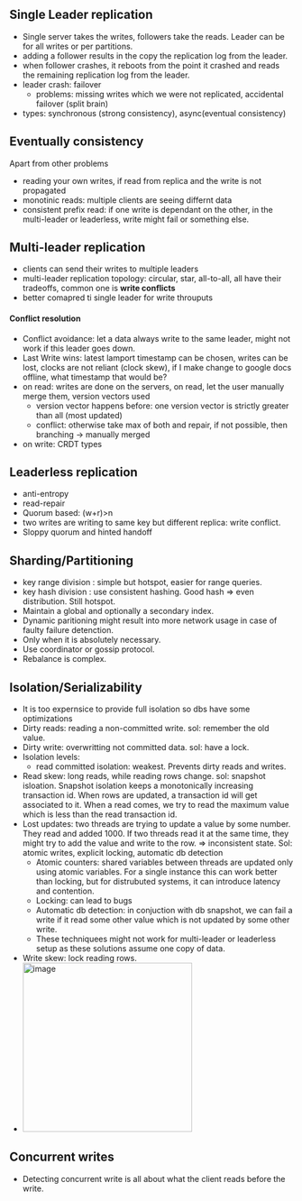 ## Single Leader replication
- Single server takes the writes, followers take the reads. Leader can be for all writes or per partitions.
- adding a follower results in the copy the replication log from the leader.
- when follower crashes, it reboots from the point it crashed and reads the remaining replication log from the leader.
- leader crash: failover
  - problems: missing writes which we were not replicated, accidental failover (split brain)
- types: synchronous (strong consistency), async(eventual consistency)

## Eventually consistency
Apart from other problems
- reading your own writes, if read from replica and the write is not propagated
- monotinic reads: multiple clients are seeing differnt data
- consistent prefix read: if one write is dependant on the other, in the multi-leader or leaderless, write might fail or something else.

## Multi-leader replication
- clients can send their writes to multiple leaders
- multi-leader replication topology: circular, star, all-to-all, all have their tradeoffs, common one is **write conflicts**
- better comapred ti single leader for write throuputs
#### Conflict resolution
- Conflict avoidance: let a data always write to the same leader, might not work if this leader goes down.
- Last Write wins: latest lamport timestamp can be chosen, writes can be lost, clocks are not reliant (clock skew), if I make change to google docs offline, what timestamp that would be?
- on read: writes are done on the servers, on read, let the user manually merge them, version vectors used
  - version vector happens before: one version vector is strictly greater than all (most updated)
  - conflict: otherwise take max of both and repair, if not possible, then branching -> manually merged 
- on write: CRDT types

## Leaderless replication
- anti-entropy
- read-repair
- Quorum based: (w+r)>n
- two writes are writing to same key but different replica: write conflict.
- Sloppy quorum and hinted handoff

## Sharding/Partitioning
- key range division : simple but hotspot, easier for range queries.
- key hash division : use consistent hashing. Good hash => even distribution. Still hotspot.
- Maintain a global and optionally a secondary index.
- Dynamic paritioning might result into more network usage in case of faulty failure detenction.
- Only when it is absolutely necessary.
- Use coordinator or gossip protocol.
- Rebalance is complex.

## Isolation/Serializability
- It is too expernsice to provide full isolation so dbs have some optimizations
- Dirty reads: reading a non-committed write. sol: remember the old value.
- Dirty write: overwritting not committed data. sol: have a lock.
- Isolation levels:
  - read committed isolation: weakest. Prevents dirty reads and writes.
- Read skew: long reads, while reading rows change. sol: snapshot isloation. Snapshot isolation keeps a monotonically increasing transaction id. When rows are updated, a transaction id will get associated to it. When a read comes, we try to read the maximum value which is less than the read transaction id.
- Lost updates: two threads are trying to update a value by some number. They read and added 1000. If two threads read it at the same time, they might try to add the value and write to the row. => inconsistent state. Sol: atomic writes, explicit locking, automatic db detection
  - Atomic counters: shared variables between threads are updated only using atomic variables. For a single instance this can work better than locking, but for distrubuted systems, it can introduce latency and contention.
  - Locking: can lead to bugs
  - Automatic db detection: in conjuction with db snapshot, we can fail a write if it read some other value which is not updated by some other write.
  - These techniquees might not work for multi-leader or leaderless setup as these solutions assume one copy of data.
- Write skew: lock reading rows.
- <img width="300" alt="image" src="https://github.com/user-attachments/assets/7bb88942-2931-44b9-b309-fafc0e4be9cf">



## Concurrent writes
- Detecting concurrent write is all about what the client reads before the write.
